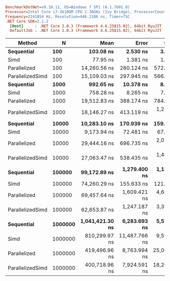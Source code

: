 ``` ini

BenchmarkDotNet=v0.10.11, OS=Windows 7 SP1 (6.1.7601.0)
Processor=Intel Core i7-3610QM CPU 2.30GHz (Ivy Bridge), ProcessorCount=8
Frequency=2241054 Hz, Resolution=446.2186 ns, Timer=TSC
.NET Core SDK=2.1.2
  [Host]     : .NET Core 2.0.3 (Framework 4.6.25815.02), 64bit RyuJIT
  DefaultJob : .NET Core 2.0.3 (Framework 4.6.25815.02), 64bit RyuJIT


```
|           Method |       N |            Mean |         Error |        StdDev | Scaled | ScaledSD |
|----------------- |-------- |----------------:|--------------:|--------------:|-------:|---------:|
|       **Sequential** |     **100** |       **103.08 ns** |      **2.530 ns** |      **3.108 ns** |   **1.00** |     **0.00** |
|             Simd |     100 |        77.95 ns |      1.381 ns |      1.418 ns |   0.76 |     0.03 |
|     Parallelized |     100 |    14,260.56 ns |    280.124 ns |    572.218 ns | 138.47 |     6.79 |
| ParallelizedSimd |     100 |    15,109.03 ns |    297.945 ns |    566.871 ns | 146.70 |     6.89 |
|       **Sequential** |    **1000** |       **992.65 ns** |     **10.378 ns** |      **8.666 ns** |   **1.00** |     **0.00** |
|             Simd |    1000 |       758.28 ns |      8.265 ns |      7.731 ns |   0.76 |     0.01 |
|     Parallelized |    1000 |    19,512.83 ns |    388.174 ns |    784.130 ns |  19.66 |     0.80 |
| ParallelizedSimd |    1000 |    18,146.27 ns |    413.119 ns |  1,218.091 ns |  18.28 |     1.23 |
|       **Sequential** |   **10000** |    **10,283.10 ns** |    **170.939 ns** |    **159.896 ns** |   **1.00** |     **0.00** |
|             Simd |   10000 |     9,173.94 ns |     72.481 ns |     67.798 ns |   0.89 |     0.01 |
|     Parallelized |   10000 |    29,444.16 ns |    696.735 ns |  2,054.338 ns |   2.86 |     0.20 |
| ParallelizedSimd |   10000 |    27,063.47 ns |    538.435 ns |  1,464.853 ns |   2.63 |     0.15 |
|       **Sequential** |  **100000** |    **99,172.89 ns** |  **1,279.400 ns** |  **1,134.155 ns** |   **1.00** |     **0.00** |
|             Simd |  100000 |    74,260.29 ns |    155.633 ns |    121.508 ns |   0.75 |     0.01 |
|     Parallelized |  100000 |    69,457.64 ns |  1,609.421 ns |  4,669.222 ns |   0.70 |     0.05 |
| ParallelizedSimd |  100000 |    62,653.87 ns |  1,247.187 ns |  3,393.063 ns |   0.63 |     0.03 |
|       **Sequential** | **1000000** | **1,041,421.30 ns** |  **6,283.693 ns** |  **5,570.330 ns** |   **1.00** |     **0.00** |
|             Simd | 1000000 |   810,299.97 ns | 11,487.766 ns |  9,592.804 ns |   0.78 |     0.01 |
|     Parallelized | 1000000 |   419,496.96 ns |  8,763.994 ns | 25,004.168 ns |   0.40 |     0.02 |
| ParallelizedSimd | 1000000 |   400,718.96 ns |  7,924.591 ns | 18,208.066 ns |   0.38 |     0.02 |

